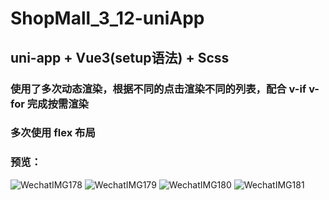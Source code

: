 # ShopMall_3_12-uniApp
## uni-app + Vue3(setup语法) + Scss
### 使用了多次动态渲染，根据不同的点击渲染不同的列表，配合 v-if v-for 完成按需渲染
### 多次使用 flex 布局
### 预览：
![WechatIMG178](https://user-images.githubusercontent.com/103173720/225866608-0146999d-84dc-492b-96cf-89fa988c02fa.jpeg)
![WechatIMG179](https://user-images.githubusercontent.com/103173720/225866623-ae48e59d-6b57-428b-b339-e8e6bdeb8cbd.jpeg)
![WechatIMG180](https://user-images.githubusercontent.com/103173720/225866626-57370a27-ebfe-4c96-a5ea-4afe5b6da1e7.jpeg)
![WechatIMG181](https://user-images.githubusercontent.com/103173720/225866632-459f902b-6cc8-42d0-a7b1-78e91754e4aa.jpeg)
